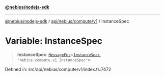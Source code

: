 [**@nebius/nodejs-sdk**](../../../../../README.md)

***

[@nebius/nodejs-sdk](../../../../../README.md) / [api/nebius/compute/v1](../README.md) / InstanceSpec

# Variable: InstanceSpec

> **InstanceSpec**: [`MessageFns`](../../../../../runtime/protos/core/interfaces/MessageFns.md)\<[`InstanceSpec`](../interfaces/InstanceSpec.md), `"nebius.compute.v1.InstanceSpec"`\>

Defined in: src/api/nebius/compute/v1/index.ts:7472
